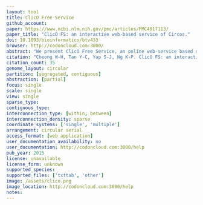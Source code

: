 ```yaml
---
layout: tool 
title: ClicO Free Service
github_account: 
paper: https://www.ncbi.nlm.nih.gov/pmc/articles/PMC4817113/
paper_title: "ClicO FS: an interactive web-based service of Circos."
doi: 10.1093/bioinformatics/btv433
browser: http://codoncloud.com:3000/
abstract: "We present ClicO Free Service, an online web-service based on Circos, which provides a user-friendly, interactive web-based interface with configurable features to generate Circos circular plots."
citation: "Cheong W-H, Tan Y-C, Yap S-J, Ng K-P. ClicO FS: an interactive web-based service of Circos. Bioinformatics. academic.oup.com; 2015;31: 3685–3687."
citation_count: 35
genome_layout: circular
partition: [segregated, contiguous]
abstraction: [partial]
focus: single
scale: single
view: single
sparse_type: 
contiguous_type: 
interconnection_type: [within, between]
interconnection_density: sparse
coordinate_systems: ['single', 'multiple']
arrangement: circular serial
access_format: [web application]
user_documentation_availability: no
user_documentation: http://codoncloud.com:3000/help
pub_year: 2015
license: unavailable
license_form: unknown
supported_species: 
supported_files: ['txttab', 'other']
image: /assets/clico.png
image_location: http://codoncloud.com:3000/help
notes: 
---
```

